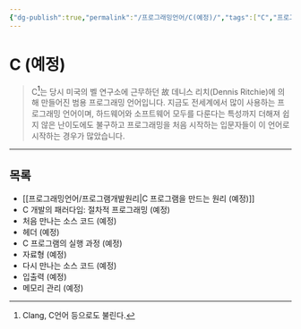 ```yaml
---
{"dg-publish":true,"permalink":"/프로그래밍언어/C(예정)/","tags":["C","프로그래밍언어"],"created":"2024-02-06T20:25:23.214+09:00","updated":"2024-03-07T13:43:10.022+09:00"}
---
```



# C (예정)

> C[^1]는 당시 미국의 벨 연구소에 근무하던 故 데니스 리치(Dennis Ritchie)에 의해 만들어진 범용 프로그래밍 언어입니다. 지금도 전세계에서 많이 사용하는 프로그래밍 언어이며, 하드웨어와 소프트웨어 모두를 다룬다는 특성까지 더해져 쉽지 않은 난이도에도 불구하고 프로그래밍을 처음 시작하는 입문자들이 이 언어로 시작하는 경우가 많았습니다. 

---

## 목록
+ [[프로그래밍언어/프로그램개발원리\|C 프로그램을 만드는 원리 (예정)]]
+ C 개발의 패러다임: 절차적 프로그래밍 (예정)
+ 처음 만나는 소스 코드 (예정)
+ 헤더 (예정)
+ C 프로그램의 실행 과정 (예정)
+ 자료형 (예정)
+ 다시 만나는 소스 코드 (예정)
+ 입출력 (예정)
+ 메모리 관리 (예정)

[^1]: Clang, C언어 등으로도 불린다.